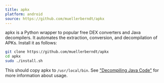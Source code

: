 ```yaml
---
title: apkx
platform: android
source: https://github.com/muellerberndt/apkx
---
```


apkx is a Python wrapper to popular free DEX converters and Java decompilers. It automates the extraction, conversion, and decompilation of APKs. Install it as follows:

```bash
git clone https://github.com/muellerberndt/apkx
cd apkx
sudo ./install.sh
```

This should copy apkx to `/usr/local/bin`. See ["Decompiling Java Code"](../../techniques/android/MASTG-TECH-0017.md "Decompiling Java Code") for more information about usage.
